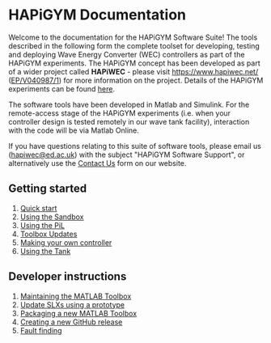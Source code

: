 # HAPiGYM Documentation

Welcome to the documentation for the HAPiGYM Software Suite! The tools described in the following form the complete toolset for developing, testing and deploying Wave Energy Converter (WEC) controllers as part of the HAPiGYM experiments. The HAPiGYM concept has been developed as part of a wider project called **HAPiWEC** - please visit https://www.hapiwec.net/ ([EP/V040987/1](https://gow.epsrc.ukri.org/NGBOViewGrant.aspx?GrantRef=EP/V040987/1)) for more information on the project. Details of the HAPiGYM experiments can be found [here](https://www.hapiwec.net/hapigym/).

The software tools have been developed in Matlab and Simulink. For the remote-access stage of the HAPiGYM experiments (i.e. when your controller design is tested remotely in our wave tank facility), interaction with the code will be via Matlab Online.

If you have questions relating to this suite of software tools, please email us (hapiwec@ed.ac.uk) with the subject "HAPiGYM Software Support", or alternatively use the [Contact Us](https://www.hapiwec.net/get-in-touch/) form on our website.


## Getting started

1. [Quick start](https://github.com/HAPiWEC/HAPiGYM_docs/blob/main/Pages/Getting-started/1-Quick-start.md)
2. [Using the Sandbox](https://github.com/HAPiWEC/HAPiGYM_docs/blob/main/Pages/Getting-started/2-Using-the-Sandbox.md)
3. [Using the PiL](https://github.com/HAPiWEC/HAPiGYM_docs/blob/main/Pages/Getting-started/3-Using-the-PiL.md)
4. [Toolbox Updates](https://github.com/HAPiWEC/HAPiGYM_docs/blob/main/Pages/Getting-started/4-Toolbox-updates.md)
5. [Making your own controller](https://github.com/HAPiWEC/HAPiGYM_docs/blob/main/Pages/Getting-started/5-Making-your-own-controller.md)
6. [Using the Tank](https://github.com/HAPiWEC/HAPiGYM_docs/blob/main/Pages/Getting-started/6-Using-the-Tank.md)


## Developer instructions

1. [Maintaining the MATLAB Toolbox](https://github.com/HAPiWEC/HAPiGYM_docs/blob/main/Pages/Developer-instructions/1-Maintaining-the-MATLAB-Toolbox.md)
2. [Update SLXs using a prototype](https://github.com/HAPiWEC/HAPiGYM_docs/blob/main/Pages/Developer-instructions/2-Update-SLXs-using-a-prototype.md)
3. [Packaging a new MATLAB Toolbox](https://github.com/HAPiWEC/HAPiGYM_docs/blob/main/Pages/Developer-instructions/3-Packaging-a-new-MATLAB-Toolbox.md)
4. [Creating a new GitHub release](https://github.com/HAPiWEC/HAPiGYM_docs/blob/main/Pages/Developer-instructions/4-Creating-a-new-GitHub-release.md)
5. [Fault finding](https://github.com/HAPiWEC/HAPiGYM_docs/blob/main/Pages/Developer-instructions/5-Fault-finding.md)


